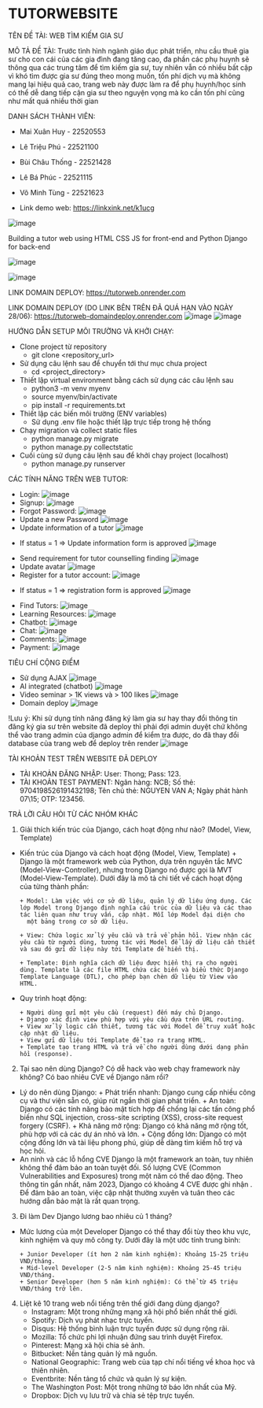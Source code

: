 # TUTORWEBSITE


TÊN ĐỀ TÀI: WEB TÌM KIẾM GIA SƯ


MÔ TẢ ĐỀ TÀI: Trước tình hình ngành giáo dục phát triển, nhu cầu thuê gia sư cho con cái của các gia đình đang tăng cao, đa phần các phụ huynh sẽ thông qua các trung tâm để tìm kiếm gia sư, tuy nhiên vẫn có nhiều bất cập vì khó tìm được gia sư đúng theo mong muốn, tốn phí dịch vụ mà không mang lại hiệu quả cao, trang web này được làm ra để phụ huynh/học sinh có thể dễ dang tiếp cận gia sư theo nguyện vọng mà ko cần tốn phí cũng như mất quá nhiều thời gian

DANH SÁCH THÀNH VIÊN:
- Mai Xuân Huy - 22520553
- Lê Triệu Phú - 22521100
- Bùi Châu Thống - 22521428
- Lê Bá Phúc - 22521115
- Võ Minh Tùng - 22521623

- Link demo web: https://linkxink.net/k1ucg


![image](https://github.com/wanghui070404/tutorWebSite/assets/163686506/24e2fc57-d7c9-43d5-9f27-dcc740fcad3f)

Building a tutor web using HTML CSS JS for front-end and Python Django for back-end


![image](https://github.com/wanghui070404/tutorWebSite/assets/131352489/226644ba-0190-491f-8d20-7c09124723cf)




![image](https://github.com/wanghui070404/tutorWebSite/assets/131352489/62b44254-f903-4846-94b8-65cf1b6dcc46)



LINK DOMAIN DEPLOY: https://tutorweb.onrender.com

LINK DOMAIN DEPLOY (DO LINK BÊN TRÊN ĐÃ QUÁ HẠN VÀO NGÀY 28/06): https://tutorweb-domaindeploy.onrender.com
![image](https://github.com/wanghui070404/tutorWebSite/assets/131352489/81096739-3f9f-447f-ac1d-a91b905c8f91)
![image](https://github.com/wanghui070404/tutorWebSite/assets/131352489/1c74f429-48b1-4000-a852-920995921fc2)


HƯỚNG DẪN SETUP MÔI TRƯỜNG VÀ KHỞI CHẠY:
- Clone project từ repository
   + git clone <repository_url>
- Sử dụng câu lệnh sau để chuyển tới thư mục chưa project
   + cd <project_directory>
- Thiết lập virtual environment bằng cách sử dụng các câu lệnh sau
   + python3 -m venv myenv
   + source myenv/bin/activate
   + pip install -r requirements.txt
- Thiết lập các biến môi trường (ENV variables)
   + Sử dụng .env file hoặc thiết lập trực tiếp trong hệ thống
- Chạy migration và collect static files
   + python manage.py migrate
   + python manage.py collectstatic
- Cuối cùng sử dụng câu lệnh sau để khởi chạy project (localhost)
   + python manage.py runserver


CÁC TÍNH NĂNG TRÊN WEB TUTOR:
- Login:
![image](https://github.com/wanghui070404/tutorWebSite/assets/163686506/d5ab8955-2487-44cd-bb5d-7897365b06bb)
- Signup:
![image](https://github.com/wanghui070404/tutorWebSite/assets/163686506/165bbd9d-2af3-4eb1-8ed5-84eb4e8454e1)
- Forgot Password:
![image](https://github.com/wanghui070404/tutorWebSite/assets/163686506/5dff64fb-4dd1-4417-84d6-26f749881bc8)
- Update a new Password
![image](https://github.com/wanghui070404/tutorWebSite/assets/131352489/0f8b089e-086f-4727-ac88-8cfd005bf849)
- Update information of a tutor
![image](https://github.com/wanghui070404/tutorWebSite/assets/131352489/9bf71655-b3e1-41eb-8ba3-1440d965e0e0)
+ If status = 1 => Update information form is approved
![image](https://github.com/wanghui070404/tutorWebSite/assets/131352489/b1cb26bc-f0e8-455e-a235-60e93ae689b5)
- Send requirement for tutor counselling finding
![image](https://github.com/wanghui070404/tutorWebSite/assets/131352489/2e63ee02-0255-4567-86ef-c8ec0c64c36f)
- Update avatar
![image](https://github.com/wanghui070404/tutorWebSite/assets/131352489/2b50ec38-1275-45c3-814f-71c5b575bd26)
- Register for a tutor account:
![image](https://github.com/wanghui070404/tutorWebSite/assets/163686506/f5ffd89a-5b16-4449-9d11-0ced3c78be65)
+ If status = 1 => registration form is approved
![image](https://github.com/wanghui070404/tutorWebSite/assets/131352489/80bf62c9-6611-467d-b3f7-1f3cf59ea378)
- Find Tutors:
![image](https://github.com/wanghui070404/tutorWebSite/assets/163686506/1b473cb6-3c23-4a20-8f1e-4f8f15253ebe)
- Learning Resources:
![image](https://github.com/wanghui070404/tutorWebSite/assets/163686506/4e280cb5-bb08-413b-bbfc-8875b4b2db96)
- Chatbot:
![image](https://github.com/wanghui070404/tutorWebSite/assets/163686506/667e693c-e6ed-4b41-b7ce-c1620a6fac4f)
- Chat:
![image](https://github.com/wanghui070404/tutorWebSite/assets/163686506/a8fda333-1b3e-4118-a0d0-ffe99449819e)
- Comments:
![image](https://github.com/wanghui070404/tutorWebSite/assets/163686506/bbc1232d-aece-422c-98d2-ee86847f8809)
- Payment:
![image](https://github.com/wanghui070404/tutorWebSite/assets/163686506/d1c8eadd-80f2-4110-b391-747745912db6)


TIÊU CHÍ CỘNG ĐIỂM 
-	Sử dụng AJAX
![image](https://github.com/wanghui070404/tutorWebSite/assets/131352489/7b2cacb5-eb94-45e0-b19c-8613b36aefa2)
- AI integrated (chatbot)
![image](https://github.com/wanghui070404/tutorWebSite/assets/131352489/cb895145-c355-4960-bdba-bd5f40ce0805)
-	Video seminar > 1K views và > 100 likes
![image](https://github.com/wanghui070404/tutorWebSite/assets/131352489/42f3daf3-13ed-4d2c-8fb5-0d9bb915dd61)
-	Domain deploy
![image](https://github.com/wanghui070404/tutorWebSite/assets/131352489/4c97808b-7b5c-455d-8203-e21448fa0242)

!Lưu ý: Khi sử dụng tính năng đăng ký làm gia sư hay thay đổi thông tin đăng ký gia sư trên website đã deploy thì phải đợi admin duyệt chứ không thể vào trang admin của django admin để kiểm tra được, 
do đã thay đổi database của trang web để deploy trên render
![image](https://github.com/wanghui070404/tutorWebSite/assets/131352489/9d7652b7-e685-4f1d-a2c2-ecc91df71662)


TÀI KHOẢN TEST TRÊN WEBSITE ĐÃ DEPLOY
- TÀI KHOẢN ĐĂNG NHẬP: User: Thong; Pass: 123.
- TÀI KHOẢN TEST PAYMENT: Ngân hàng: NCB; Số thẻ: 9704198526191432198; Tên chủ thẻ: NGUYEN VAN A; Ngày phát hành 07\15; OTP: 123456.


TRẢ LỜI CÂU HỎI TỪ CÁC NHÓM KHÁC

1. Giải thích kiến trúc của Django, cách hoạt động như nào? (Model, View, Template)
- Kiến trúc của Django và cách hoạt động (Model, View, Template)
      + Django là một framework web của Python, dựa trên nguyên tắc MVC (Model-View-Controller), nhưng trong Django nó được gọi là MVT (Model-View-Template). Dưới đây là mô tả chi tiết về cách hoạt động 
        của từng thành phần:
      
      + Model: Làm việc với cơ sở dữ liệu, quản lý dữ liệu ứng dụng. Các lớp Model trong Django định nghĩa cấu trúc của dữ liệu và các thao tác liên quan như truy vấn, cập nhật. Mỗi lớp Model đại diện cho 
        một bảng trong cơ sở dữ liệu.
      
      + View: Chứa logic xử lý yêu cầu và trả về phản hồi. View nhận các yêu cầu từ người dùng, tương tác với Model để lấy dữ liệu cần thiết và sau đó gửi dữ liệu này tới Template để hiển thị.
      
      + Template: Định nghĩa cách dữ liệu được hiển thị ra cho người dùng. Template là các file HTML chứa các biến và biểu thức Django Template Language (DTL), cho phép bạn chèn dữ liệu từ View vào HTML.

- Quy trình hoạt động:

      + Người dùng gửi một yêu cầu (request) đến máy chủ Django.
      + Django xác định view phù hợp với yêu cầu dựa trên URL routing.
      + View xử lý logic cần thiết, tương tác với Model để truy xuất hoặc cập nhật dữ liệu.
      + View gửi dữ liệu tới Template để tạo ra trang HTML.
      + Template tạo trang HTML và trả về cho người dùng dưới dạng phản hồi (response).


2. Tại sao nên dùng Django? Có dễ hack vào web chạy framework này không? Có bao nhiêu CVE về Django năm rồi?
- Lý do nên dùng Django:
      + Phát triển nhanh: Django cung cấp nhiều công cụ và thư viện sẵn có, giúp rút ngắn thời gian phát triển.
      + An toàn: Django có các tính năng bảo mật tích hợp để chống lại các tấn công phổ biến như SQL injection, cross-site scripting (XSS), cross-site request forgery (CSRF).
      + Khả năng mở rộng: Django có khả năng mở rộng tốt, phù hợp với cả các dự án nhỏ và lớn.
      + Cộng đồng lớn: Django có một cộng đồng lớn và tài liệu phong phú, giúp dễ dàng tìm kiếm hỗ trợ và học hỏi.
- An ninh và các lỗ hổng CVE
       Django là một framework an toàn, tuy nhiên không thể đảm bảo an toàn tuyệt đối. Số lượng CVE (Common Vulnerabilities and Exposures) trong một năm có thể dao động. Theo thông tin gần nhất, năm 2023, 
       Django có khoảng 4 CVE được ghi nhận . Để đảm bảo an toàn, việc cập nhật thường xuyên và tuân theo các hướng dẫn bảo mật là rất quan trọng.

3. Đi làm Dev Django lương bao nhiêu củ 1 tháng?
- Mức lương của một Developer Django có thể thay đổi tùy theo khu vực, kinh nghiệm và quy mô công ty. Dưới đây là một ước tính trung bình:
      
      + Junior Developer (ít hơn 2 năm kinh nghiệm): Khoảng 15-25 triệu VND/tháng.
      + Mid-level Developer (2-5 năm kinh nghiệm): Khoảng 25-45 triệu VND/tháng.
      + Senior Developer (hơn 5 năm kinh nghiệm): Có thể từ 45 triệu VND/tháng trở lên.

4. Liệt kê 10 trang web nổi tiếng trên thế giới đang dùng django?
      - Instagram: Một trong những mạng xã hội phổ biến nhất thế giới.
      - Spotify: Dịch vụ phát nhạc trực tuyến.
      - Disqus: Hệ thống bình luận trực tuyến được sử dụng rộng rãi.
      - Mozilla: Tổ chức phi lợi nhuận đứng sau trình duyệt Firefox.
      - Pinterest: Mạng xã hội chia sẻ ảnh.
      - Bitbucket: Nền tảng quản lý mã nguồn.
      - National Geographic: Trang web của tạp chí nổi tiếng về khoa học và thiên nhiên.
      - Eventbrite: Nền tảng tổ chức và quản lý sự kiện.
      - The Washington Post: Một trong những tờ báo lớn nhất của Mỹ.
      - Dropbox: Dịch vụ lưu trữ và chia sẻ tệp trực tuyến.


  






